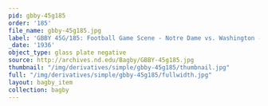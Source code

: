 ```yaml
---
pid: gbby-45g185
order: '185'
file_name: gbby-45g185.jpg
label: 'GBBY 45G/185: Football Game Scene - Notre Dame vs. Washington - 1936'
_date: '1936'
object_type: glass plate negative
source: http://archives.nd.edu/Bagby/GBBY-45g185.jpg
thumbnail: "/img/derivatives/simple/gbby-45g185/thumbnail.jpg"
full: "/img/derivatives/simple/gbby-45g185/fullwidth.jpg"
layout: bagby_item
collection: bagby
---
```

